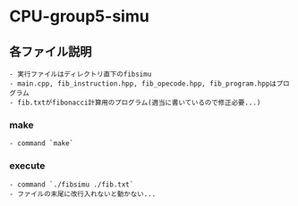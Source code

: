 # CPU-group5-simu

## 各ファイル説明
    - 実行ファイルはディレクトリ直下のfibsimu
    - main.cpp, fib_instruction.hpp, fib_opecode.hpp, fib_program.hppはプログラム
    - fib.txtがfibonacci計算用のプログラム(適当に書いているので修正必要...)

### make
    - command `make`
### execute
    - command `./fibsimu ./fib.txt`
    - ファイルの末尾に改行入れないと動かない...
